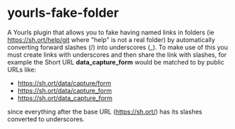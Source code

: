 # yourls-fake-folder
A Yourls plugin that allows you to fake having named links in folders (ie https://sh.ort/help/git where "help" is not a real folder) by automatically converting forward slashes (/) into underscores (_). To make use of this you must create links with underscores and then share the link with slashes, for example the Short URL **data_capture_form** would be matched to by public URLs like:

- https://sh.ort/data/capture/form
- https://sh.ort/data/capture_form
- https://sh.ort/data_capture_form

since everything after the base URL (https://sh.ort/) has its slashes converted to underscores.
